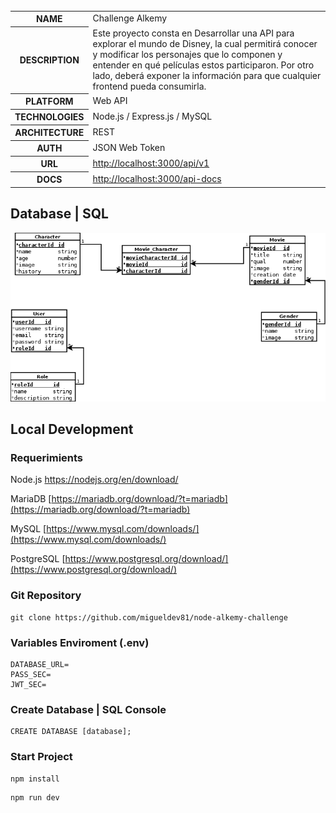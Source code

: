     
   <table id="vertical-1">
        <caption></caption>
        <tr>
            <th>NAME</th>
            <td>Challenge Alkemy</td>
        </tr>
        <tr>
            <th>DESCRIPTION</th>
            <td>Este proyecto consta en Desarrollar una API para explorar el mundo de Disney, la cual permitirá conocer y modificar los
personajes que lo componen y entender en qué películas estos participaron. Por otro lado, deberá
exponer la información para que cualquier frontend pueda consumirla.</td>
        </tr>
        <tr>
            <th>PLATFORM</th>
            <td>Web API</td>
        </tr>
        <tr>
            <th>TECHNOLOGIES</th>
            <td>Node.js / Express.js / MySQL</td>
        </tr>
        <tr>
            <th>ARCHITECTURE</th>
            <td>REST</td>
        </tr>
        <tr>
            <th>AUTH</th>
            <td>JSON Web Token</td>
        </tr>
        <tr>
            <th>URL</th>
            <td><a href="http://localhost:3000/api/v1" target="_blank">http://localhost:3000/api/v1</a>
            </td>
        </tr>
        <tr>
            <th>DOCS</th>
            <td><a
                    href="http://localhost:3000/api-docs">http://localhost:3000/api-docs</a>
            </td>
        </tr>
   </table>

## Database | SQL
![database](./resources/db-design.png)
## Local Development
### Requerimients

Node.js
https://nodejs.org/en/download/

MariaDB
[https://mariadb.org/download/?t=mariadb](https://mariadb.org/download/?t=mariadb)

MySQL
[https://www.mysql.com/downloads/](https://www.mysql.com/downloads/)

PostgreSQL
[https://www.postgresql.org/download/](https://www.postgresql.org/download/)

### Git Repository
```
git clone https://github.com/migueldev81/node-alkemy-challenge
```
### Variables Enviroment (.env)
````
DATABASE_URL=
PASS_SEC=
JWT_SEC=
````
### Create Database | SQL Console
````
CREATE DATABASE [database];
````
### Start Project
```
npm install
```
```
npm run dev
```

